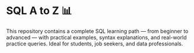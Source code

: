 # SQL A to Z 📊

This repository contains a complete SQL learning path — from beginner to advanced — with practical examples, syntax explanations, and real-world practice queries. Ideal for students, job seekers, and data professionals.
